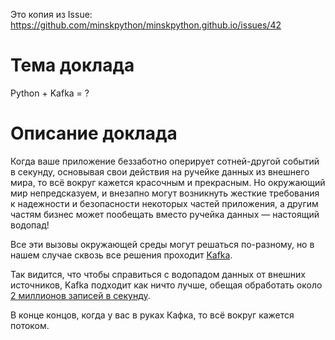 Это копия из Issue: https://github.com/minskpython/minskpython.github.io/issues/42

# Тема доклада

Python + Kafka = ?

# Описание доклада

Когда ваше приложение беззаботно оперирует сотней-другой событий в секунду, основывая свои действия на ручейке данных из внешнего мира, то всё вокруг кажется красочным и прекрасным. Но окружающий мир непредсказуем, и внезапно могут возникнуть жесткие требования к надежности и безопасности некоторых частей приложения, а другим частям бизнес может пообещать вместо ручейка данных — настоящий водопад!

Все эти вызовы окружающей среды могут решаться по-разному, но в нашем случае сквозь все решения проходит [Kafka](https://kafka.apache.org/).

Так видится, что чтобы справиться с водопадом данных от внешних источников, Kafka подходит как ничто лучше, обещая обработать около [2 миллионов записей в секунду](https://engineering.linkedin.com/kafka/benchmarking-apache-kafka-2-million-writes-second-three-cheap-machines).

В конце концов, когда у вас в руках Кафка, то всё вокруг кажется потоком.
